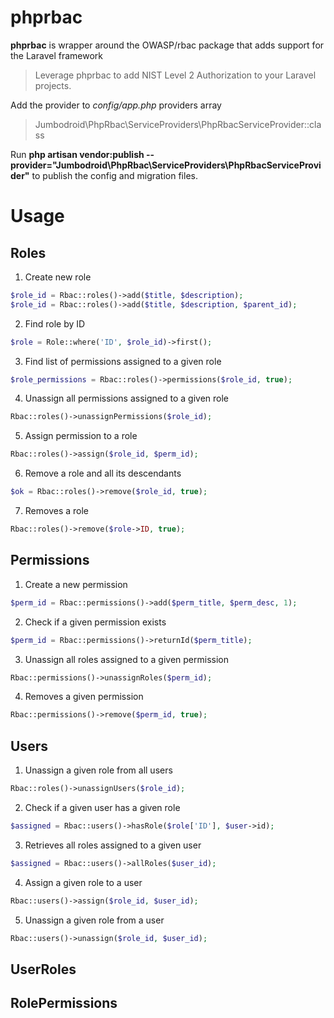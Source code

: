 # phprbac

**phprbac** is wrapper around the OWASP/rbac package that adds support for the Laravel framework

>Leverage phprbac to add NIST Level 2 Authorization to your Laravel projects.

Add the provider to *config/app.php* providers array
>Jumbodroid\PhpRbac\ServiceProviders\PhpRbacServiceProvider::class

Run **php artisan vendor:publish --provider="Jumbodroid\PhpRbac\ServiceProviders\PhpRbacServiceProvider"** to publish the config and migration files.  

# Usage  

## Roles  

1. Create new role  
```php
$role_id = Rbac::roles()->add($title, $description);  
$role_id = Rbac::roles()->add($title, $description, $parent_id);  
```  

2. Find role by ID  
```php
$role = Role::where('ID', $role_id)->first();
```  

3. Find list of permissions assigned to a given role  
```php
$role_permissions = Rbac::roles()->permissions($role_id, true);  
```  

4. Unassign all permissions assigned to a given role  
```php  
Rbac::roles()->unassignPermissions($role_id);  
```  

5. Assign permission to a role  
```php  
Rbac::roles()->assign($role_id, $perm_id);  
```  

6. Remove a role and all its descendants  
```php  
$ok = Rbac::roles()->remove($role_id, true);  
```  

7. Removes a role  
```php  
Rbac::roles()->remove($role->ID, true);  
```  


## Permissions

1. Create a new permission  
```php  
$perm_id = Rbac::permissions()->add($perm_title, $perm_desc, 1);  
```  

2. Check if a given permission exists  
```php  
$perm_id = Rbac::permissions()->returnId($perm_title);  
```  

3. Unassign all roles assigned to a given permission  
```php  
Rbac::permissions()->unassignRoles($perm_id);  
```  

4. Removes a given permission  
```php  
Rbac::permissions()->remove($perm_id, true);  
```  



## Users

1. Unassign a given role from all users  
```php  
Rbac::roles()->unassignUsers($role_id);  
```  

2. Check if a given user has a given role  
```php  
$assigned = Rbac::users()->hasRole($role['ID'], $user->id);  
```  

3. Retrieves all roles assigned to a given user  
```php  
$assigned = Rbac::users()->allRoles($user_id);  
```  

4. Assign a given role to a user  
```php  
Rbac::users()->assign($role_id, $user_id);  
```  

5. Unassign a given role from a user  
```php  
Rbac::users()->unassign($role_id, $user_id);  
```  


## UserRoles


## RolePermissions

